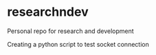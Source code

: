 # researchndev
Personal repo for research and development

Creating a python script to test socket connection

